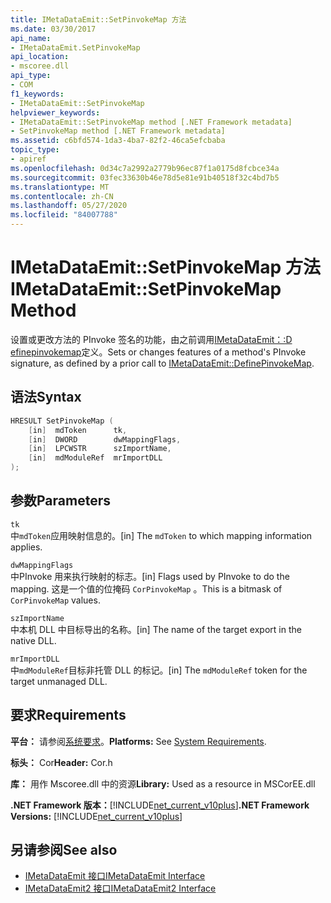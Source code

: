 ```yaml
---
title: IMetaDataEmit::SetPinvokeMap 方法
ms.date: 03/30/2017
api_name:
- IMetaDataEmit.SetPinvokeMap
api_location:
- mscoree.dll
api_type:
- COM
f1_keywords:
- IMetaDataEmit::SetPinvokeMap
helpviewer_keywords:
- IMetaDataEmit::SetPinvokeMap method [.NET Framework metadata]
- SetPinvokeMap method [.NET Framework metadata]
ms.assetid: c6bfd574-1da3-4ba7-82f2-46ca5efcbaba
topic_type:
- apiref
ms.openlocfilehash: 0d34c7a2992a2779b96ec87f1a0175d8fcbce34a
ms.sourcegitcommit: 03fec33630b46e78d5e81e91b40518f32c4bd7b5
ms.translationtype: MT
ms.contentlocale: zh-CN
ms.lasthandoff: 05/27/2020
ms.locfileid: "84007788"
---
```

# <a name="imetadataemitsetpinvokemap-method"></a><span data-ttu-id="1768e-102">IMetaDataEmit::SetPinvokeMap 方法</span><span class="sxs-lookup"><span data-stu-id="1768e-102">IMetaDataEmit::SetPinvokeMap Method</span></span>
<span data-ttu-id="1768e-103">设置或更改方法的 PInvoke 签名的功能，由之前调用[IMetaDataEmit：:D efinepinvokemap](imetadataemit-definepinvokemap-method.md)定义。</span><span class="sxs-lookup"><span data-stu-id="1768e-103">Sets or changes features of a method's PInvoke signature, as defined by a prior call to [IMetaDataEmit::DefinePinvokeMap](imetadataemit-definepinvokemap-method.md).</span></span>  
  
## <a name="syntax"></a><span data-ttu-id="1768e-104">语法</span><span class="sxs-lookup"><span data-stu-id="1768e-104">Syntax</span></span>  
  
```cpp  
HRESULT SetPinvokeMap (
    [in]  mdToken      tk,
    [in]  DWORD        dwMappingFlags,  
    [in]  LPCWSTR      szImportName,
    [in]  mdModuleRef  mrImportDLL
);  
```  
  
## <a name="parameters"></a><span data-ttu-id="1768e-105">参数</span><span class="sxs-lookup"><span data-stu-id="1768e-105">Parameters</span></span>  
 `tk`  
 <span data-ttu-id="1768e-106">中`mdToken`应用映射信息的。</span><span class="sxs-lookup"><span data-stu-id="1768e-106">[in] The `mdToken` to which mapping information applies.</span></span>  
  
 `dwMappingFlags`  
 <span data-ttu-id="1768e-107">中PInvoke 用来执行映射的标志。</span><span class="sxs-lookup"><span data-stu-id="1768e-107">[in] Flags used by PInvoke to do the mapping.</span></span> <span data-ttu-id="1768e-108">这是一个值的位掩码 `CorPinvokeMap` 。</span><span class="sxs-lookup"><span data-stu-id="1768e-108">This is a bitmask of `CorPinvokeMap` values.</span></span>  
  
 `szImportName`  
 <span data-ttu-id="1768e-109">中本机 DLL 中目标导出的名称。</span><span class="sxs-lookup"><span data-stu-id="1768e-109">[in] The name of the target export in the native DLL.</span></span>  
  
 `mrImportDLL`  
 <span data-ttu-id="1768e-110">中`mdModuleRef`目标非托管 DLL 的标记。</span><span class="sxs-lookup"><span data-stu-id="1768e-110">[in] The `mdModuleRef` token for the target unmanaged DLL.</span></span>  
  
## <a name="requirements"></a><span data-ttu-id="1768e-111">要求</span><span class="sxs-lookup"><span data-stu-id="1768e-111">Requirements</span></span>  
 <span data-ttu-id="1768e-112">**平台：** 请参阅[系统要求](../../get-started/system-requirements.md)。</span><span class="sxs-lookup"><span data-stu-id="1768e-112">**Platforms:** See [System Requirements](../../get-started/system-requirements.md).</span></span>  
  
 <span data-ttu-id="1768e-113">**标头：** Cor</span><span class="sxs-lookup"><span data-stu-id="1768e-113">**Header:** Cor.h</span></span>  
  
 <span data-ttu-id="1768e-114">**库：** 用作 Mscoree.dll 中的资源</span><span class="sxs-lookup"><span data-stu-id="1768e-114">**Library:** Used as a resource in MSCorEE.dll</span></span>  
  
 <span data-ttu-id="1768e-115">**.NET Framework 版本：**[!INCLUDE[net_current_v10plus](../../../../includes/net-current-v10plus-md.md)]</span><span class="sxs-lookup"><span data-stu-id="1768e-115">**.NET Framework Versions:** [!INCLUDE[net_current_v10plus](../../../../includes/net-current-v10plus-md.md)]</span></span>  
  
## <a name="see-also"></a><span data-ttu-id="1768e-116">另请参阅</span><span class="sxs-lookup"><span data-stu-id="1768e-116">See also</span></span>

- [<span data-ttu-id="1768e-117">IMetaDataEmit 接口</span><span class="sxs-lookup"><span data-stu-id="1768e-117">IMetaDataEmit Interface</span></span>](imetadataemit-interface.md)
- [<span data-ttu-id="1768e-118">IMetaDataEmit2 接口</span><span class="sxs-lookup"><span data-stu-id="1768e-118">IMetaDataEmit2 Interface</span></span>](imetadataemit2-interface.md)
